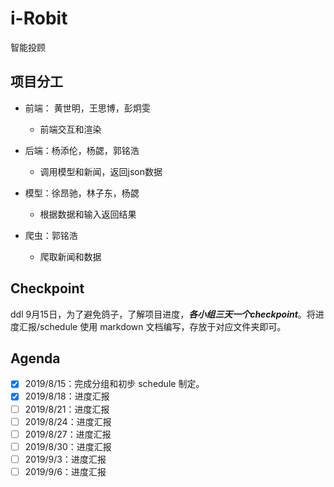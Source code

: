 # i-Robit
智能投顾

## 项目分工
- 前端： 黄世明，王思博，彭炯雯
  - 前端交互和渲染

- 后端：杨添伦，杨勰，郭铭浩
  - 调用模型和新闻，返回json数据

- 模型：徐昂驰，林子东，杨勰
  - 根据数据和输入返回结果
  
- 爬虫：郭铭浩
  - 爬取新闻和数据

## Checkpoint
ddl 9月15日，为了避免鸽子，了解项目进度，***各小组三天一个checkpoint***。将进度汇报/schedule 使用 markdown 文档编写，存放于对应文件夹即可。

## Agenda
  - [x] 2019/8/15：完成分组和初步 schedule 制定。
  - [x] 2019/8/18：进度汇报
  - [ ] 2019/8/21：进度汇报
  - [ ] 2019/8/24：进度汇报
  - [ ] 2019/8/27：进度汇报
  - [ ] 2019/8/30：进度汇报
  - [ ] 2019/9/3：进度汇报
  - [ ] 2019/9/6：进度汇报

